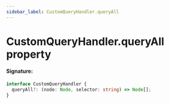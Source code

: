 ```yaml
---
sidebar_label: CustomQueryHandler.queryAll
---
```


# CustomQueryHandler.queryAll property

#### Signature:

```typescript
interface CustomQueryHandler {
  queryAll?: (node: Node, selector: string) => Node[];
}
```
